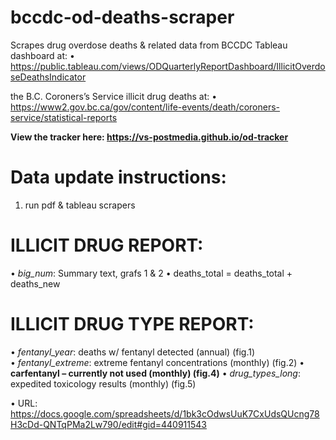 # bccdc-od-deaths-scraper

Scrapes drug overdose deaths & related data from BCCDC Tableau dashboard at: 
• https://public.tableau.com/views/ODQuarterlyReportDashboard/IllicitOverdoseDeathsIndicator

the B.C. Coroners’s Service illicit drug deaths at: 
• https://www2.gov.bc.ca/gov/content/life-events/death/coroners-service/statistical-reports


**View the tracker here: https://vs-postmedia.github.io/od-tracker**

# Data update instructions:
1. run pdf & tableau scrapers

<!-- MANUAL (just for now, I hope!) -->
# ILLICIT DRUG REPORT:
• *big_num*: Summary text, grafs 1 & 2
    • deaths_total = deaths_total + deaths_new

# ILLICIT DRUG TYPE REPORT:
• *fentanyl_year*: deaths w/ fentanyl detected (annual) (fig.1)
• *fentanyl_extreme*: extreme fentanyl concentrations (monthly) (fig.2)
• **carfentanyl – currently not used (monthly) (fig.4)**
• *drug_types_long*: expedited toxicology results (monthly) (fig.5)

• URL: https://docs.google.com/spreadsheets/d/1bk3cOdwsUuK7CxUdsQUcng78H3cDd-QNTqPMa2Lw790/edit#gid=440911543 

